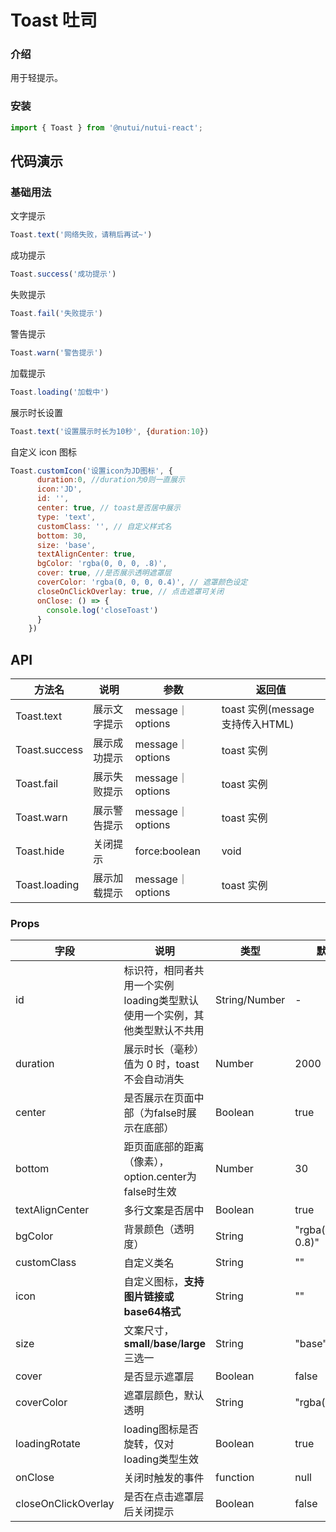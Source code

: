 # Toast 吐司

### 介绍

用于轻提示。

### 安装

```javascript
import { Toast } from '@nutui/nutui-react';
```

## 代码演示

### 基础用法

文字提示

```javascript
Toast.text('网络失败，请稍后再试~')
```

成功提示

```javascript
Toast.success('成功提示')
```

失败提示

```javascript
Toast.fail('失败提示')
```

警告提示

```javascript
Toast.warn('警告提示')
```

加载提示

```javascript
Toast.loading('加载中')
```

展示时长设置

```javascript
Toast.text('设置展示时长为10秒', {duration:10})
```

自定义 icon 图标

```javascript
Toast.customIcon('设置icon为JD图标', {
      duration:0, //duration为0则一直展示
      icon:'JD',
      id: '',
      center: true, // toast是否居中展示
      type: 'text',
      customClass: '', // 自定义样式名
      bottom: 30,
      size: 'base', 
      textAlignCenter: true, 
      bgColor: 'rgba(0, 0, 0, .8)',
      cover: true, //是否展示透明遮罩层 
      coverColor: 'rgba(0, 0, 0, 0.4)', // 遮罩颜色设定
      closeOnClickOverlay: true, // 点击遮罩可关闭
      onClose: () => {
        console.log('closeToast')
      }
    })
```

## API

| 方法名        | 说明                       | 参数            | 返回值     |
| ---------- | ------------------------ | --------------- | ---------- |
| Toast.text                | 展示文字提示    |  message｜ options | toast 实例(message支持传入HTML) |
| Toast.success             | 展示成功提示       | message｜ options| toast 实例 |
| Toast.fail                | 展示失败提示     | message｜ options| toast 实例 |
| Toast.warn                | 展示警告提示        | message｜ options | toast 实例 |
| Toast.hide                | 关闭提示          | force:boolean   | void       |
| Toast.loading             | 展示加载提示       | message｜ options | toast 实例 |

### Props

| 字段                | 说明              | 类型          | 默认值                        |
| ------------------- | -------------- | ------------- | ----------------------------- |
| id                  | 标识符，相同者共用一个实例<br>loading类型默认使用一个实例，其他类型默认不共用 | String/Number | -                             |
| duration            | 展示时长（毫秒）<br>值为 0 时，toast 不会自动消失      | Number        | 2000                          |
| center              | 是否展示在页面中部（为false时展示在底部）                                     | Boolean       | true                          |
| bottom              | 距页面底部的距离（像素），option.center为false时生效                          | Number       | 30                          |
| textAlignCenter     | 多行文案是否居中                                                              | Boolean       | true                          |
| bgColor             | 背景颜色（透明度）                                                            | String        | "rgba(0, 0, 0, 0.8)"       |
| customClass         | 自定义类名                                            | String        | ""                            |
| icon                | 自定义图标，**支持图片链接或base64格式**              | String        | ""                            |
| size                | 文案尺寸，**small**/**base**/**large**三选一                                                  | String        | "base"                        |
| cover               | 是否显示遮罩层                                          | Boolean       | false |
| coverColor          | 遮罩层颜色，默认透明                                                          | String        | "rgba(0,0,0,0)"               |
| loadingRotate       | loading图标是否旋转，仅对loading类型生效                                      | Boolean       | true                          |
| onClose             | 关闭时触发的事件                                                              | function      | null                          |
| closeOnClickOverlay | 是否在点击遮罩层后关闭提示                                                    | Boolean       | false                         |

